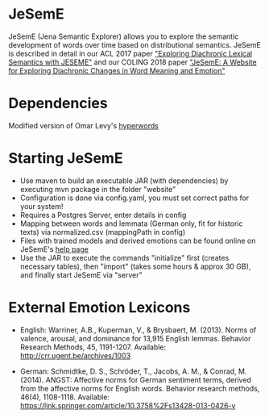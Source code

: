 # JeSemE
JeSemE (Jena Semantic Explorer) allows you to explore the semantic development of words over time based on distributional semantics. JeSemE is described in detail in our ACL 2017 paper ["Exploring Diachronic Lexical Semantics with JESEME"]( https://aclanthology.info/pdf/P/P17/P17-4006.pdf) and our COLING 2018 paper ["JeSemE: A Website for Exploring Diachronic Changes in Word Meaning and Emotion"](https://arxiv.org/abs/1807.04148)

# Dependencies
Modified version of Omar Levy's [hyperwords](https://github.com/hellrich/hyperwords)

# Starting JeSemE
* Use maven to build an executable JAR (with dependencies) by executing mvn package in the folder "website" 
* Configuration is done via config.yaml, you must set correct paths for your system!
* Requires a Postgres Server, enter details in config
* Mapping between words and lemmata (German only, fit for historic texts) via normalized.csv (mappingPath in config)
* Files with trained models and derived emotions can be found online on JeSemE's [help page](http://jeseme.org/help.html)
* Use the JAR to execute the commands "initialize" first (creates necessary tables), then "import" (takes some hours & approx 30 GB), and finally start JeSemE via "server"

# External Emotion Lexicons

* English: Warriner, A.B., Kuperman, V., & Brysbaert, M. (2013). Norms of valence, arousal, and dominance for 13,915 English lemmas. Behavior Research Methods, 45, 1191-1207. Available: http://crr.ugent.be/archives/1003

* German: Schmidtke, D. S., Schröder, T., Jacobs, A. M., & Conrad, M. (2014). ANGST: Affective norms for German sentiment terms, derived from the affective norms for English words. Behavior research methods, 46(4), 1108-1118. Available: https://link.springer.com/article/10.3758%2Fs13428-013-0426-y


